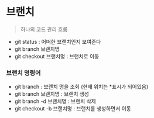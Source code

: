 # 브랜치

> 하나의 코드 관리 흐름

- git status : 어떠한 브랜치인지 보여준다
- git branch 브랜치명
- git checkout 브랜치명 : 브랜치로 이동



### 브랜치 명령어

- git branch : 브랜치 명을 조회 (현재 위치는 *표시가 되어있음)
- git branch 브랜치명 : 브랜치 생성
- git branch -d 브랜치명 : 브랜치 삭제
- git checkout -b 브랜치명 : 브랜치를 생성하면서 이동